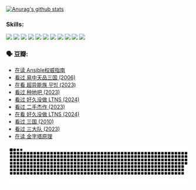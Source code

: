 
[![Anurag's github stats](https://github-readme-stats.vercel.app/api?username=w940853815)](https://github.com/anuraghazra/github-readme-stats)

### Skills:

<code><img height="32" src="https://cdn.jsdelivr.net/npm/simple-icons@v5/icons/python.svg"></code>
<code><img height="32" src="https://cdn.jsdelivr.net/npm/simple-icons@v5/icons/javascript.svg"></code>
<code><img height="32" src="https://cdn.jsdelivr.net/npm/simple-icons@v5/icons/django.svg"></code>
<code><img height="32" src="https://cdn.jsdelivr.net/npm/simple-icons@v5/icons/flask.svg"></code>
<code><img height="32" src="https://cdn.jsdelivr.net/npm/simple-icons@v5/icons/vuetify.svg"></code>
<code><img height="32" src="https://cdn.jsdelivr.net/npm/simple-icons@v5/icons/git.svg"></code>
<code><img height="32" src="https://cdn.jsdelivr.net/npm/simple-icons@v5/icons/docker.svg"></code>
<code><img height="32" src="https://cdn.jsdelivr.net/npm/simple-icons@v5/icons/postgresql.svg"></code>
<code><img height="32" src="https://cdn.jsdelivr.net/npm/simple-icons@v5/icons/elasticsearch.svg"></code>
<code><img height="32" src="https://cdn.jsdelivr.net/npm/simple-icons@v5/icons/macos.svg"></code>
<code><img height="32" src="https://cdn.jsdelivr.net/npm/simple-icons@v5/icons/linux.svg"></code>

### 🗣 豆瓣:

<!-- DOUBAN-ACTIVITIES:START -->
- [在读 Ansible权威指南](https://www.douban.com/people/136069238/status/4539151450/?_i=09432392)
- [看过 易中天品三国‎ (2006)](https://www.douban.com/people/136069238/status/4529910812/?_i=09432392)
- [在看 超异能族 무빙‎ (2023)](https://www.douban.com/people/136069238/status/4527291077/?_i=09432392)
- [看过 种地吧‎ (2023)](https://www.douban.com/people/136069238/status/4527289637/?_i=09432392)
- [看过 好久没做 LTNS‎ (2024)](https://www.douban.com/people/136069238/status/4527289515/?_i=09432392)
- [看过 二手杰作‎ (2023)](https://www.douban.com/people/136069238/status/4522502716/?_i=09432392)
- [在看 好久没做 LTNS‎ (2024)](https://www.douban.com/people/136069238/status/4521969883/?_i=09432392)
- [看过 三国‎ (2010)](https://www.douban.com/people/136069238/status/4521634661/?_i=09432392)
- [看过 三大队‎ (2023)](https://www.douban.com/people/136069238/status/4510323325/?_i=09432392)
- [在读 金字塔原理](https://www.douban.com/people/136069238/status/4507497587/?_i=09432392)
<!-- DOUBAN-ACTIVITIES:END -->


![Snake animation](https://raw.githubusercontent.com/w940853815/w940853815/output/github-contribution-grid-snake.svg)

<!--
**w940853815/w940853815** is a ✨ _special_ ✨ repository because its `README.md` (this file) appears on your GitHub profile.

Here are some ideas to get you started:

- 🔭 I’m currently working on ...
- 🌱 I’m currently learning ...
- 👯 I’m looking to collaborate on ...
- 🤔 I’m looking for help with ...
- 💬 Ask me about ...
- 📫 How to reach me: ...
- 😄 Pronouns: ...
- ⚡ Fun fact: ...
-->
